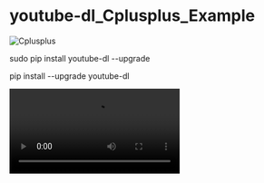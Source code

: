 # youtube-dl_Cplusplus_Example

![Cplusplus](https://upload.wikimedia.org/wikipedia/commons/thumb/1/18/ISO_C%2B%2B_Logo.svg/306px-ISO_C%2B%2B_Logo.svg.png)

sudo pip install youtube-dl --upgrade

pip install --upgrade youtube-dl

![DEMO](https://i.imgur.com/4PLl5Gy.mp4)
